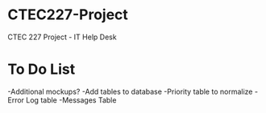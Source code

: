 CTEC227-Project
===============

CTEC 227 Project - IT Help Desk

To Do List
==========

-Additional mockups?
-Add tables to database
	-Priority table to normalize
	-Error Log table
	-Messages Table